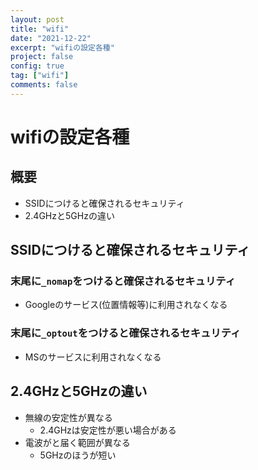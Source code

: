 ```yaml
---
layout: post
title: "wifi"
date: "2021-12-22"
excerpt: "wifiの設定各種"
project: false
config: true
tag: ["wifi"]
comments: false
---
```


# wifiの設定各種

## 概要
 - SSIDにつけると確保されるセキュリティ
 - 2.4GHzと5GHzの違い

## SSIDにつけると確保されるセキュリティ

### 末尾に`_nomap`をつけると確保されるセキュリティ
 - Googleのサービス(位置情報等)に利用されなくなる

### 末尾に`_optout`をつけると確保されるセキュリティ
 - MSのサービスに利用されなくなる

## 2.4GHzと5GHzの違い
 - 無線の安定性が異なる
   - 2.4GHzは安定性が悪い場合がある
 - 電波がと届く範囲が異なる
   - 5GHzのほうが短い
